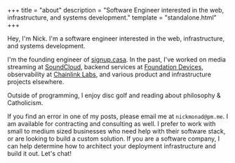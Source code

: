 +++
title = "about"
description = "Software Engineer interested in the web, infrastructure, and systems development."
template = "standalone.html"
+++

Hey, I'm Nick. I'm a software engineer interested in the web, infrastructure, and systems development.

I'm the founding engineer of [signup.casa](https://signup.casa). In the past, I've worked on media streaming at
[SoundCloud](https://soundcloud.com), backend services at [Foundation Devices](https://foundationdevices.com),
observability at [Chainlink Labs](https://chain.link), and various product and infrastructure projects elsewhere.

Outside of programming, I enjoy disc golf and reading about philosophy & Catholicism.

If you find an error in one of my posts, please email me at <code>nickmonad<span>@</span>pm.me</code>. I am
available for contracting and consulting as well. I prefer to work with small to medium sized businesses who need
help with their software stack, or are looking to build a custom solution. If you are a software company, I can help
determine how to architect your deployment infrastructure and build it out. Let's chat!
